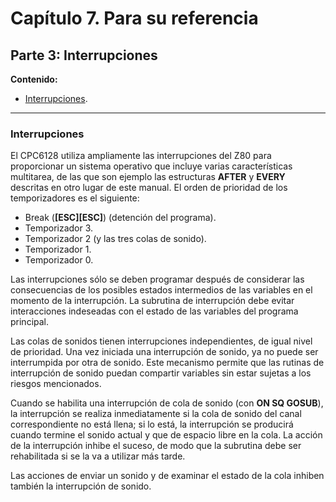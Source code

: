 # Capítulo 7. Para su referencia

## Parte 3: Interrupciones

**Contenido:**
* [Interrupciones](#interrupciones).

***

### Interrupciones

El CPC6128 utiliza ampliamente las interrupciones del Z80 para proporcionar un sistema operativo que incluye varias características multitarea, de las que son ejemplo las estructuras **AFTER** y **EVERY** descritas en otro lugar de este manual. El orden de prioridad de los temporizadores es el siguiente:

* Break (**\[ESC\]\[ESC\]**) (detención del programa).
* Temporizador 3.
* Temporizador 2 (y las tres colas de sonido).
* Temporizador 1.
* Temporizador 0.

Las interrupciones sólo se deben programar después de considerar las consecuencias de los posibles estados intermedios de las variables en el momento de la interrupción. La subrutina de interrupción debe evitar interacciones indeseadas con el estado de las variables del programa principal.

Las colas de sonidos tienen interrupciones independientes, de igual nivel de prioridad. Una vez iniciada una interrupción de sonido, ya no puede ser interrumpida por otra de sonido. Este mecanismo permite que las rutinas de interrupción de sonido puedan compartir variables sin estar sujetas a los riesgos mencionados.

Cuando se habilita una interrupción de cola de sonido (con **ON SQ GOSUB**), la interrupción se realiza inmediatamente si la cola de sonido del canal correspondiente no está llena; si lo está, la interrupción se producirá cuando termine el sonido actual y que de espacio libre en la cola. La acción de la interrupción inhibe el suceso, de modo que la subrutina debe ser rehabilitada si se la va a utilizar más tarde.

Las acciones de enviar un sonido y de examinar el estado de la cola inhiben también la interrupción de sonido.

